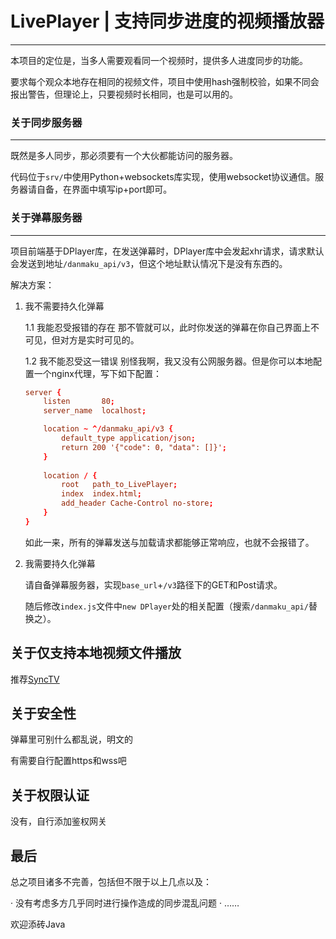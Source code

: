 # LivePlayer | 支持同步进度的视频播放器

---

本项目的定位是，当多人需要观看同一个视频时，提供多人进度同步的功能。

要求每个观众本地存在相同的视频文件，项目中使用hash强制校验，如果不同会报出警告，但理论上，只要视频时长相同，也是可以用的。

### 关于同步服务器

---

既然是多人同步，那必须要有一个大伙都能访问的服务器。

代码位于`srv/`中使用Python+websockets库实现，使用websocket协议通信。服务器请自备，在界面中填写ip+port即可。

### 关于弹幕服务器

---

项目前端基于DPlayer库，在发送弹幕时，DPlayer库中会发起xhr请求，请求默认会发送到地址`/danmaku_api/v3`，但这个地址默认情况下是没有东西的。

解决方案：

1. 我不需要持久化弹幕
   
    1.1 我能忍受报错的存在
    那不管就可以，此时你发送的弹幕在你自己界面上不可见，但对方是实时可见的。

    1.2 我不能忍受这一错误
    别怪我啊，我又没有公网服务器。但是你可以本地配置一个nginx代理，写下如下配置：
    ```conf
    server {
        listen       80;
        server_name  localhost;

        location ~ ^/danmaku_api/v3 {
            default_type application/json;
            return 200 '{"code": 0, "data": []}';
        }
        
        location / {
            root   path_to_LivePlayer;
            index  index.html;
            add_header Cache-Control no-store;
        }
    }

    ```
    如此一来，所有的弹幕发送与加载请求都能够正常响应，也就不会报错了。

2. 我需要持久化弹幕
   
   请自备弹幕服务器，实现`base_url`+`/v3`路径下的GET和Post请求。
   
   随后修改`index.js`文件中`new DPlayer`处的相关配置（搜索`/danmaku_api/`替换之）。

## 关于仅支持本地视频文件播放
推荐[SyncTV](https://github.com/synctv-org/synctv)

## 关于安全性
弹幕里可别什么都乱说，明文的

有需要自行配置https和wss吧

## 关于权限认证
没有，自行添加鉴权网关

## 最后
总之项目诸多不完善，包括但不限于以上几点以及：

· 没有考虑多方几乎同时进行操作造成的同步混乱问题
· ……

欢迎添砖Java
